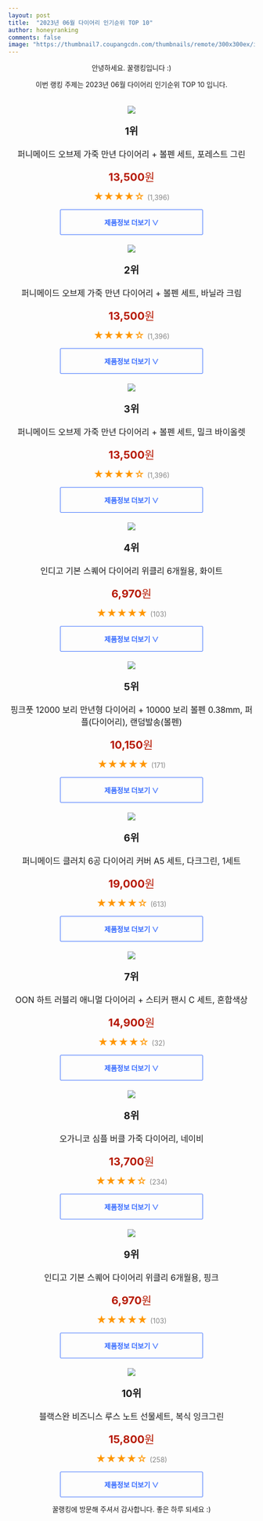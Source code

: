 ```yaml
---
layout: post
title:  "2023년 06월 다이어리 인기순위 TOP 10"
author: honeyranking
comments: false
image: "https://thumbnail7.coupangcdn.com/thumbnails/remote/300x300ex/image/retail/images/2876219746130911-897ec7c0-a2e7-49ee-90e6-fe4d90e34265.jpg"
---
```

<p style="text-align: center;">안녕하세요. 꿀랭킹입니다 :)</p>
<p style="text-align: center;">이번 랭킹 주제는 2023년 06월 다이어리 인기순위 TOP 10 입니다.</p><center><img src="https://thumbnail7.coupangcdn.com/thumbnails/remote/300x300ex/image/retail/images/2876219746130911-897ec7c0-a2e7-49ee-90e6-fe4d90e34265.jpg" style="margin-top:20px" /></center><p style="text-align: center; font-size: 20px"><b>1위</b></p><p style="text-align: center; font-size: 17px">퍼니메이드 오브제 가죽 만년 다이어리 + 볼펜 세트, 포레스트 그린</p><p style="text-align: center;"><span style="color: #b61800; font-size: 22px;"><b>13,500</b>원</span></p><p style="text-align: center;"><span style="color: #ff9600; font-size: 20px;">★★★★☆ </span><span style="color: #878787;">(1,396)</span></p><center><a href="https://www.coupang.com/vp/products/6113527449?itemId=11537700552&q=%EB%8B%A4%EC%9D%B4%EC%96%B4%EB%A6%AC&sourceType=search&searchId=4315a45c7b8a47aa957598d3f2ed2f18"><div style="font-size: 14px; display: inline-block; padding: 15px 90px; color: #346aff; border-radius: 2px; border: 1px solid #346aff; cursor: pointer;"><b>제품정보 더보기 &or;</b></div></a></center><center><img src="https://thumbnail8.coupangcdn.com/thumbnails/remote/300x300ex/image/retail/images/2896747196612827-3dce5e2a-5048-41bd-90ba-0b0acad7d27e.png" style="margin-top:20px" /></center><p style="text-align: center; font-size: 20px"><b>2위</b></p><p style="text-align: center; font-size: 17px">퍼니메이드 오브제 가죽 만년 다이어리 + 볼펜 세트, 바닐라 크림</p><p style="text-align: center;"><span style="color: #b61800; font-size: 22px;"><b>13,500</b>원</span></p><p style="text-align: center;"><span style="color: #ff9600; font-size: 20px;">★★★★☆ </span><span style="color: #878787;">(1,396)</span></p><center><a href="https://www.coupang.com/vp/products/6113527449?itemId=11537700565&q=%EB%8B%A4%EC%9D%B4%EC%96%B4%EB%A6%AC&sourceType=search&searchId=4315a45c7b8a47aa957598d3f2ed2f18"><div style="font-size: 14px; display: inline-block; padding: 15px 90px; color: #346aff; border-radius: 2px; border: 1px solid #346aff; cursor: pointer;"><b>제품정보 더보기 &or;</b></div></a></center><center><img src="https://thumbnail9.coupangcdn.com/thumbnails/remote/300x300ex/image/retail/images/549399067699312-f2b6e74c-072d-4750-8b21-4f82467df881.jpg" style="margin-top:20px" /></center><p style="text-align: center; font-size: 20px"><b>3위</b></p><p style="text-align: center; font-size: 17px">퍼니메이드 오브제 가죽 만년 다이어리 + 볼펜 세트, 밀크 바이올렛</p><p style="text-align: center;"><span style="color: #b61800; font-size: 22px;"><b>13,500</b>원</span></p><p style="text-align: center;"><span style="color: #ff9600; font-size: 20px;">★★★★☆ </span><span style="color: #878787;">(1,396)</span></p><center><a href="https://www.coupang.com/vp/products/6113527449?itemId=11537700557&q=%EB%8B%A4%EC%9D%B4%EC%96%B4%EB%A6%AC&sourceType=search&searchId=4315a45c7b8a47aa957598d3f2ed2f18"><div style="font-size: 14px; display: inline-block; padding: 15px 90px; color: #346aff; border-radius: 2px; border: 1px solid #346aff; cursor: pointer;"><b>제품정보 더보기 &or;</b></div></a></center><center><img src="https://thumbnail8.coupangcdn.com/thumbnails/remote/300x300ex/image/retail/images/3810069122982842-dd5bb2b9-5428-45b7-a256-904d3e2b1e25.jpg" style="margin-top:20px" /></center><p style="text-align: center; font-size: 20px"><b>4위</b></p><p style="text-align: center; font-size: 17px">인디고 기본 스퀘어 다이어리 위클리 6개월용, 화이트</p><p style="text-align: center;"><span style="color: #b61800; font-size: 22px;"><b>6,970</b>원</span></p><p style="text-align: center;"><span style="color: #ff9600; font-size: 20px;">★★★★★ </span><span style="color: #878787;">(103)</span></p><center><a href="https://www.coupang.com/vp/products/6612431702?itemId=15000026303&q=%EB%8B%A4%EC%9D%B4%EC%96%B4%EB%A6%AC&sourceType=search&searchId=4315a45c7b8a47aa957598d3f2ed2f18"><div style="font-size: 14px; display: inline-block; padding: 15px 90px; color: #346aff; border-radius: 2px; border: 1px solid #346aff; cursor: pointer;"><b>제품정보 더보기 &or;</b></div></a></center><center><img src="https://thumbnail10.coupangcdn.com/thumbnails/remote/300x300ex/image/retail/images/4973982052461242-37fb715a-bd5f-48a3-8d7d-cba1c9764c7b.jpg" style="margin-top:20px" /></center><p style="text-align: center; font-size: 20px"><b>5위</b></p><p style="text-align: center; font-size: 17px">핑크풋 12000 보리 만년형 다이어리 + 10000 보리 볼펜 0.38mm, 퍼플(다이어리), 랜덤발송(볼펜)</p><p style="text-align: center;"><span style="color: #b61800; font-size: 22px;"><b>10,150</b>원</span></p><p style="text-align: center;"><span style="color: #ff9600; font-size: 20px;">★★★★★ </span><span style="color: #878787;">(171)</span></p><center><a href="https://www.coupang.com/vp/products/5429674900?itemId=8224852967&q=%EB%8B%A4%EC%9D%B4%EC%96%B4%EB%A6%AC&sourceType=search&searchId=4315a45c7b8a47aa957598d3f2ed2f18"><div style="font-size: 14px; display: inline-block; padding: 15px 90px; color: #346aff; border-radius: 2px; border: 1px solid #346aff; cursor: pointer;"><b>제품정보 더보기 &or;</b></div></a></center><center><img src="https://thumbnail8.coupangcdn.com/thumbnails/remote/300x300ex/image/retail/images/2442632386369608-92fbfa76-9347-409f-b489-4367695f9a0f.jpg" style="margin-top:20px" /></center><p style="text-align: center; font-size: 20px"><b>6위</b></p><p style="text-align: center; font-size: 17px">퍼니메이드 클러치 6공 다이어리 커버 A5 세트, 다크그린, 1세트</p><p style="text-align: center;"><span style="color: #b61800; font-size: 22px;"><b>19,000</b>원</span></p><p style="text-align: center;"><span style="color: #ff9600; font-size: 20px;">★★★★☆ </span><span style="color: #878787;">(613)</span></p><center><a href="https://link.coupang.com/a/0Q8oD"><div style="font-size: 14px; display: inline-block; padding: 15px 90px; color: #346aff; border-radius: 2px; border: 1px solid #346aff; cursor: pointer;"><b>제품정보 더보기 &or;</b></div></a></center><center><img src="https://thumbnail9.coupangcdn.com/thumbnails/remote/300x300ex/image/retail/images/7707116253900882-febc822c-e43b-43c9-b519-d3efdf299a26.jpg" style="margin-top:20px" /></center><p style="text-align: center; font-size: 20px"><b>7위</b></p><p style="text-align: center; font-size: 17px">OON 하트 러블리 애니멀 다이어리 + 스티커 팬시 C 세트, 혼합색상</p><p style="text-align: center;"><span style="color: #b61800; font-size: 22px;"><b>14,900</b>원</span></p><p style="text-align: center;"><span style="color: #ff9600; font-size: 20px;">★★★★☆ </span><span style="color: #878787;">(32)</span></p><center><a href="https://www.coupang.com/vp/products/6566453336?itemId=14722693938&q=%EB%8B%A4%EC%9D%B4%EC%96%B4%EB%A6%AC&sourceType=search&searchId=4315a45c7b8a47aa957598d3f2ed2f18"><div style="font-size: 14px; display: inline-block; padding: 15px 90px; color: #346aff; border-radius: 2px; border: 1px solid #346aff; cursor: pointer;"><b>제품정보 더보기 &or;</b></div></a></center><center><img src="https://thumbnail8.coupangcdn.com/thumbnails/remote/300x300ex/image/retail/images/2445992845493609-c08313f2-2e3a-4fcf-ba05-0b55d1ad7fbf.jpg" style="margin-top:20px" /></center><p style="text-align: center; font-size: 20px"><b>8위</b></p><p style="text-align: center; font-size: 17px">오가니코 심플 버클 가죽 다이어리, 네이비</p><p style="text-align: center;"><span style="color: #b61800; font-size: 22px;"><b>13,700</b>원</span></p><p style="text-align: center;"><span style="color: #ff9600; font-size: 20px;">★★★★☆ </span><span style="color: #878787;">(234)</span></p><center><a href="https://www.coupang.com/vp/products/6748544574?itemId=15775602896&q=%EB%8B%A4%EC%9D%B4%EC%96%B4%EB%A6%AC&sourceType=search&searchId=4315a45c7b8a47aa957598d3f2ed2f18"><div style="font-size: 14px; display: inline-block; padding: 15px 90px; color: #346aff; border-radius: 2px; border: 1px solid #346aff; cursor: pointer;"><b>제품정보 더보기 &or;</b></div></a></center><center><img src="https://thumbnail9.coupangcdn.com/thumbnails/remote/300x300ex/image/rs_quotation_api/oba8fmbu/71d4be63d2134ede8e0bb99491984c7b.jpg" style="margin-top:20px" /></center><p style="text-align: center; font-size: 20px"><b>9위</b></p><p style="text-align: center; font-size: 17px">인디고 기본 스퀘어 다이어리 위클리 6개월용, 핑크</p><p style="text-align: center;"><span style="color: #b61800; font-size: 22px;"><b>6,970</b>원</span></p><p style="text-align: center;"><span style="color: #ff9600; font-size: 20px;">★★★★★ </span><span style="color: #878787;">(103)</span></p><center><a href="https://www.coupang.com/vp/products/6612431702?itemId=15000026305&q=%EB%8B%A4%EC%9D%B4%EC%96%B4%EB%A6%AC&sourceType=search&searchId=4315a45c7b8a47aa957598d3f2ed2f18"><div style="font-size: 14px; display: inline-block; padding: 15px 90px; color: #346aff; border-radius: 2px; border: 1px solid #346aff; cursor: pointer;"><b>제품정보 더보기 &or;</b></div></a></center><center><img src="https://thumbnail9.coupangcdn.com/thumbnails/remote/300x300ex/image/retail/images/2022/08/30/17/3/aacd8bfe-3d80-4835-b815-584f9be42729.jpg" style="margin-top:20px" /></center><p style="text-align: center; font-size: 20px"><b>10위</b></p><p style="text-align: center; font-size: 17px">블랙스완 비즈니스 루스 노트 선물세트, 복식 잉크그린</p><p style="text-align: center;"><span style="color: #b61800; font-size: 22px;"><b>15,800</b>원</span></p><p style="text-align: center;"><span style="color: #ff9600; font-size: 20px;">★★★★☆ </span><span style="color: #878787;">(258)</span></p><center><a href="https://link.coupang.com/a/0Q8oH"><div style="font-size: 14px; display: inline-block; padding: 15px 90px; color: #346aff; border-radius: 2px; border: 1px solid #346aff; cursor: pointer;"><b>제품정보 더보기 &or;</b></div></a></center><p style="text-align: center;">꿀랭킹에 방문해 주셔서 감사합니다. 좋은 하루 되세요 :)</p>